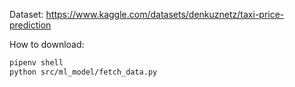 Dataset: https://www.kaggle.com/datasets/denkuznetz/taxi-price-prediction

How to download:

```bash
pipenv shell
python src/ml_model/fetch_data.py
```
